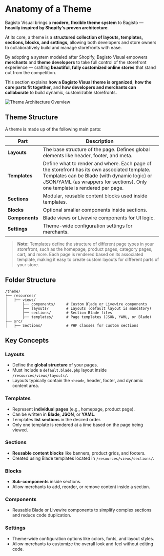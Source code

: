 # Anatomy of a Theme

Bagisto Visual brings a **modern, flexible theme system** to Bagisto — **heavily inspired by Shopify's proven architecture**.

At its core, a theme is a **structured collection of layouts, templates, sections, blocks, and settings**, allowing both developers and store owners to collaboratively build and manage storefronts with ease.

By adopting a system modeled after Shopify, Bagisto Visual empowers **merchants** and **theme developers** to take full control of the storefront experience — crafting **beautiful, fully customized online stores** that stand out from the competition.

This section explains **how a Bagisto Visual theme is organized**, **how the core parts fit together**, and **how developers and merchants can collaborate** to build dynamic, customizable storefronts.

![Theme Architecture Overview](/theme-anatomy.png)

## Theme Structure

A theme is made up of the following main parts:

| Part           | Description                                                                                                                                                                                                                |
| -------------- | -------------------------------------------------------------------------------------------------------------------------------------------------------------------------------------------------------------------------- |
| **Layouts**    | The base structure of the page. Defines global elements like header, footer, and meta.                                                                                                                                     |
| **Templates**  | Define what to render and where. Each page of the storefront has its own associated template. Templates can be Blade (with dynamic logic) or JSON/YAML (as wrappers for sections). Only one template is rendered per page. |
| **Sections**   | Modular, reusable content blocks used inside templates.                                                                                                                                                                    |
| **Blocks**     | Optional smaller components inside sections.                                                                                                                                                                               |
| **Components** | Blade views or Livewire components for UI logic.                                                                                                                                                                           |
| **Settings**   | Theme-wide configuration settings for merchants.                                                                                                                                                                           |

> **Note:**
> Templates define the structure of different page types in your storefront, such as the homepage, product pages, category pages, cart, and more. Each page is rendered based on its associated template, making it easy to create custom layouts for different parts of your store.

## Folder Structure

```plaintext
/theme/
├── resources/
│   ├── views/
│       ├── components/     # Custom Blade or Livewire components
│       ├── layouts/        # Layouts (default layout is mandatory)
│       ├── sections/       # Section Blade files
│       ├── templates/      # Page templates (JSON, YAML, or Blade)
├── src/
│   ├── Sections/           # PHP classes for custom sections
```

## Key Concepts

### Layouts

- Define the **global structure** of your pages.
- Must include a `default.blade.php` layout inside `/resources/views/layouts/`.
- Layouts typically contain the `<head>`, header, footer, and dynamic content area.

### Templates

- Represent **individual pages** (e.g., homepage, product page).
- Can be written in **Blade**, **JSON**, or **YAML**.
- Templates **list sections** in the desired order.
- Only one template is rendered at a time based on the page being viewed.

### Sections

- **Reusable content blocks** like banners, product grids, and footers.
- Created using Blade templates located in `/resources/views/sections/`.

### Blocks

- **Sub-components** inside sections.
- Allow merchants to add, reorder, or remove content inside a section.

### Components

- Reusable Blade or Livewire components to simplify complex sections and reduce code duplication.

### Settings

- Theme-wide configuration options like colors, fonts, and layout styles.
- Allow merchants to customize the overall look and feel without editing code.
